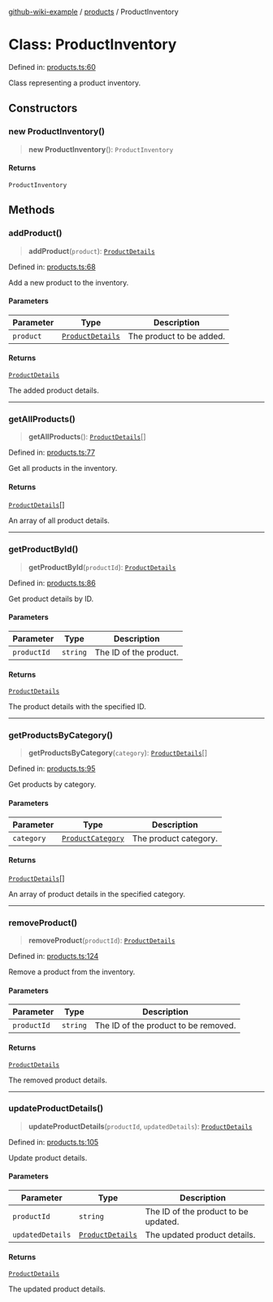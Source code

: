 [github-wiki-example](../wiki/Home) / [products](../wiki/products) / ProductInventory

# Class: ProductInventory

Defined in: [products.ts:60](https://github.com/typedoc2md/dummy-typescript-api/blob/main/src/products.ts#L60)

Class representing a product inventory.

## Constructors

### new ProductInventory()

> **new ProductInventory**(): `ProductInventory`

#### Returns

`ProductInventory`

## Methods

### addProduct()

> **addProduct**(`product`): [`ProductDetails`](../wiki/products.Interface.ProductDetails)

Defined in: [products.ts:68](https://github.com/typedoc2md/dummy-typescript-api/blob/main/src/products.ts#L68)

Add a new product to the inventory.

#### Parameters

| Parameter | Type | Description |
| ------ | ------ | ------ |
| `product` | [`ProductDetails`](../wiki/products.Interface.ProductDetails) | The product to be added. |

#### Returns

[`ProductDetails`](../wiki/products.Interface.ProductDetails)

The added product details.

***

### getAllProducts()

> **getAllProducts**(): [`ProductDetails`](../wiki/products.Interface.ProductDetails)[]

Defined in: [products.ts:77](https://github.com/typedoc2md/dummy-typescript-api/blob/main/src/products.ts#L77)

Get all products in the inventory.

#### Returns

[`ProductDetails`](../wiki/products.Interface.ProductDetails)[]

An array of all product details.

***

### getProductById()

> **getProductById**(`productId`): [`ProductDetails`](../wiki/products.Interface.ProductDetails)

Defined in: [products.ts:86](https://github.com/typedoc2md/dummy-typescript-api/blob/main/src/products.ts#L86)

Get product details by ID.

#### Parameters

| Parameter | Type | Description |
| ------ | ------ | ------ |
| `productId` | `string` | The ID of the product. |

#### Returns

[`ProductDetails`](../wiki/products.Interface.ProductDetails)

The product details with the specified ID.

***

### getProductsByCategory()

> **getProductsByCategory**(`category`): [`ProductDetails`](../wiki/products.Interface.ProductDetails)[]

Defined in: [products.ts:95](https://github.com/typedoc2md/dummy-typescript-api/blob/main/src/products.ts#L95)

Get products by category.

#### Parameters

| Parameter | Type | Description |
| ------ | ------ | ------ |
| `category` | [`ProductCategory`](../wiki/products.Enumeration.ProductCategory) | The product category. |

#### Returns

[`ProductDetails`](../wiki/products.Interface.ProductDetails)[]

An array of product details in the specified category.

***

### removeProduct()

> **removeProduct**(`productId`): [`ProductDetails`](../wiki/products.Interface.ProductDetails)

Defined in: [products.ts:124](https://github.com/typedoc2md/dummy-typescript-api/blob/main/src/products.ts#L124)

Remove a product from the inventory.

#### Parameters

| Parameter | Type | Description |
| ------ | ------ | ------ |
| `productId` | `string` | The ID of the product to be removed. |

#### Returns

[`ProductDetails`](../wiki/products.Interface.ProductDetails)

The removed product details.

***

### updateProductDetails()

> **updateProductDetails**(`productId`, `updatedDetails`): [`ProductDetails`](../wiki/products.Interface.ProductDetails)

Defined in: [products.ts:105](https://github.com/typedoc2md/dummy-typescript-api/blob/main/src/products.ts#L105)

Update product details.

#### Parameters

| Parameter | Type | Description |
| ------ | ------ | ------ |
| `productId` | `string` | The ID of the product to be updated. |
| `updatedDetails` | [`ProductDetails`](../wiki/products.Interface.ProductDetails) | The updated product details. |

#### Returns

[`ProductDetails`](../wiki/products.Interface.ProductDetails)

The updated product details.
